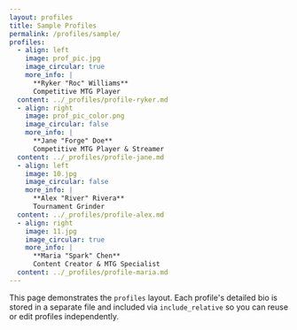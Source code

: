 ```yaml
---
layout: profiles
title: Sample Profiles
permalink: /profiles/sample/
profiles:
  - align: left
    image: prof_pic.jpg
    image_circular: true
    more_info: |
      **Ryker "Roc" Williams**  
      Competitive MTG Player
  content: ../_profiles/profile-ryker.md
  - align: right
    image: prof_pic_color.png
    image_circular: false
    more_info: |
      **Jane "Forge" Doe**  
      Competitive MTG Player & Streamer
  content: ../_profiles/profile-jane.md
  - align: left
    image: 10.jpg
    image_circular: false
    more_info: |
      **Alex "River" Rivera**  
      Tournament Grinder
  content: ../_profiles/profile-alex.md
  - align: right
    image: 11.jpg
    image_circular: true
    more_info: |
      **Maria "Spark" Chen**  
      Content Creator & MTG Specialist
  content: ../_profiles/profile-maria.md
---
```


This page demonstrates the `profiles` layout. Each profile's detailed bio is stored in a separate file and included via `include_relative` so you can reuse or edit profiles independently.

<!-- Optionally add page-level content that will be used if a profile does not set `content` -->
